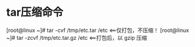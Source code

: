 # tar压缩命令
[root@linux ~]# tar -cvf /tmp/etc.tar /etc         <==仅打包，不压缩！
[root@linux ~]# tar -zcvf /tmp/etc.tar.gz /etc       <==打包后，以 gzip 压缩